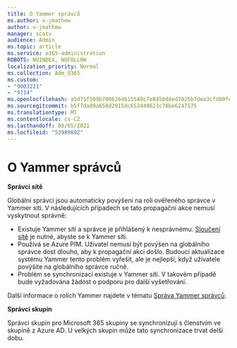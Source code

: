 ```yaml
---
title: O Yammer správců
ms.author: v-jmathew
author: v-jmathew
manager: scotv
audience: Admin
ms.topic: article
ms.service: o365-administration
ROBOTS: NOINDEX, NOFOLLOW
localization_priority: Normal
ms.collection: Adm_O365
ms.custom:
- "9003221"
- "9714"
ms.openlocfilehash: a5d71f509b7006264b15549c7e8450d4ed7025b7dea3cfd80fe6f0fdf50b0b9c
ms.sourcegitcommit: b5f7da89a650d2915dc652449623c78be6247175
ms.translationtype: MT
ms.contentlocale: cs-CZ
ms.lasthandoff: 08/05/2021
ms.locfileid: "53989692"
---
```

# <a name="about-yammer-admins"></a>O Yammer správců

**Správci sítě**

Globální správci jsou automaticky povýšeni na roli ověřeného správce v Yammer síti. V následujících případech se tato propagační akce nemusí vyskytnout správně:

- Existuje Yammer sítí a správce je přihlášený k nesprávnému. [Sloučení sítě](https://docs.microsoft.com/yammer/configure-your-yammer-network/consolidate-multiple-yammer-networks) je nutné, abyste se k Yammer síti.
- Používá se Azure PIM. Uživatel nemusí být povýšen na globálního správce dost dlouho, aby k propagační akci došlo. Budoucí aktualizace systému Yammer tento problém vyřešit, ale je nejlepší, když uživatele povýšíte na globálního správce ručně.
- Problém se synchronizací existuje v Yammer síti. V takovém případě bude vyžadována žádost o podporu pro další vyšetřování.

Další informace o rolích Yammer najdete v tématu [Správa Yammer správců](https://docs.microsoft.com/yammer/manage-yammer-users/manage-yammer-admins).

**Správci skupin**

Správci skupin pro Microsoft 365 skupiny se synchronizují s členstvím ve skupině z Azure AD. U velkých skupin může tato synchronizace trvat delší dobu.
